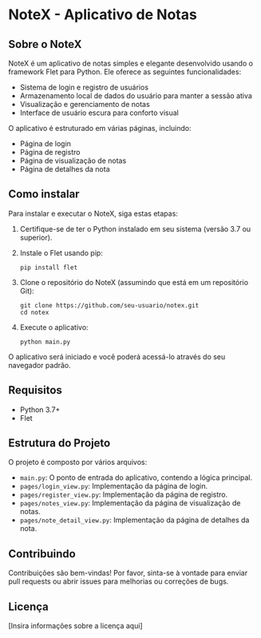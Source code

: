 # NoteX - Aplicativo de Notas

## Sobre o NoteX

NoteX é um aplicativo de notas simples e elegante desenvolvido usando o framework Flet para Python. Ele oferece as seguintes funcionalidades:

- Sistema de login e registro de usuários
- Armazenamento local de dados do usuário para manter a sessão ativa
- Visualização e gerenciamento de notas
- Interface de usuário escura para conforto visual

O aplicativo é estruturado em várias páginas, incluindo:
- Página de login
- Página de registro
- Página de visualização de notas
- Página de detalhes da nota

## Como instalar

Para instalar e executar o NoteX, siga estas etapas:

1. Certifique-se de ter o Python instalado em seu sistema (versão 3.7 ou superior).

2. Instale o Flet usando pip:
   ```
   pip install flet
   ```

3. Clone o repositório do NoteX (assumindo que está em um repositório Git):
   ```
   git clone https://github.com/seu-usuario/notex.git
   cd notex
   ```

4. Execute o aplicativo:
   ```
   python main.py
   ```

O aplicativo será iniciado e você poderá acessá-lo através do seu navegador padrão.

## Requisitos

- Python 3.7+
- Flet

## Estrutura do Projeto

O projeto é composto por vários arquivos:

- `main.py`: O ponto de entrada do aplicativo, contendo a lógica principal.
- `pages/login_view.py`: Implementação da página de login.
- `pages/register_view.py`: Implementação da página de registro.
- `pages/notes_view.py`: Implementação da página de visualização de notas.
- `pages/note_detail_view.py`: Implementação da página de detalhes da nota.

## Contribuindo

Contribuições são bem-vindas! Por favor, sinta-se à vontade para enviar pull requests ou abrir issues para melhorias ou correções de bugs.

## Licença

[Insira informações sobre a licença aqui]
